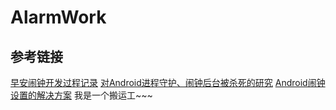 # AlarmWork
## 参考链接
[早安闹钟开发过程记录](https://www.jianshu.com/p/7c51a0cc03ae)
[对Android进程守护、闹钟后台被杀死的研究](http://blog.csdn.net/qq_25412055/article/details/52790980)
[Android闹钟设置的解决方案](https://www.jianshu.com/p/1f919c6eeff6)
我是一个搬运工~~~
